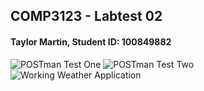 ## COMP3123 - Labtest 02
#### Taylor Martin, Student ID: 100849882

![POSTman Test One](img/Toronto-CA.png)
![POSTman Test Two](img/Tokyo-JP.png)
![Working Weather Application](img/app-working.png)
